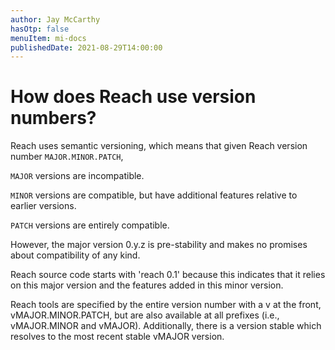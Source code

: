 ```yaml
---
author: Jay McCarthy
hasOtp: false
menuItem: mi-docs
publishedDate: 2021-08-29T14:00:00
---
```


# How does Reach use version numbers?

Reach uses semantic versioning, which means that given Reach version number `MAJOR.MINOR.PATCH`,

`MAJOR` versions are incompatible.

`MINOR` versions are compatible, but have additional features relative to earlier versions.

`PATCH` versions are entirely compatible.

However, the major version 0.y.z is pre-stability and makes no promises about compatibility of any kind.

Reach source code starts with 'reach 0.1' because this indicates that it relies on this major version and the features added in this minor version.

Reach tools are specified by the entire version number with a v at the front, vMAJOR.MINOR.PATCH, but are also available at all prefixes (i.e., vMAJOR.MINOR and vMAJOR). Additionally, there is a version stable which resolves to the most recent stable vMAJOR version.